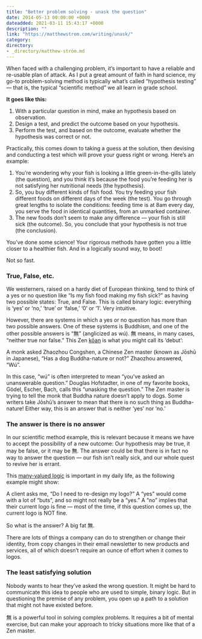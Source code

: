```yaml
---
title: "Better problem solving - unask the question"
date: 2014-05-13 00:00:00 +0000
dateadded: 2021-03-11 15:43:17 +0000
description: ""
link: "https://matthewstrom.com/writing/unask/"
category:
directory:
- _directory/matthew-ström.md
---
```

<p>When faced with a challenging problem, it’s important to have a reliable and re-usable plan of attack. As I put a great amount of faith in hard science, my go-to problem-solving method is typically what’s called “hypothesis testing” — that is, the typical “scientific method” we all learn in grade school.</p>
<p><strong>It goes like this:</strong></p>
<ol>
<li>With a particular question in mind, make an hypothesis based on observation.</li>
<li>Design a test, and predict the outcome based on your hypothesis.</li>
<li>Perform the test, and based on the outcome, evaluate whether the hypothesis was correct or not.</li>
</ol>
<p>Practically, this comes down to taking a guess at the solution, then devising and conducting a test which will prove your guess right or wrong. Here’s an example:</p>
<ol>
<li>You’re wondering why your fish is looking a little green-in-the-gills lately (the question), and you think it’s because the food you’re feeding her is not satisfying her nutritional needs (the hypothesis).</li>
<li>So, you buy different kinds of fish food. You try feeding your fish different foods on different days of the week (the test). You go through great lengths to isolate the conditions: feeding time is at 8am every day, you serve the food in identical quantities, from an unmarked container.</li>
<li>The new foods don’t seem to make any difference — your fish is still sick (the outcome). So, you conclude that your hypothesis is not true (the conclusion).</li>
</ol>
<p>You’ve done some science! Your rigorous methods have gotten you a little closer to a healthier fish. And in a logically sound way, to boot!</p>
<p>Not so fast.</p>
<h3 id="true%2C-false%2C-etc.">True, False, etc.</h3>
<p>We westerners, raised on a hardy diet of European thinking, tend to think of a yes or no question like “Is my fish food making my fish sick?” as having two possible states: True, and False. This is called binary logic: everything is ‘yes’ or ‘no,’ ‘true’ or ‘false,’ ‘0’ or ‘1’. Very intuitive.</p>
<p>However, there are systems in which a yes or no question has more than two possible answers. One of these systems is Buddhism, and one of the other possible answers is “無” (anglicized as wú). 無 means, in many cases, “neither true nor false.” This Zen <a href="http://en.wikipedia.org/wiki/K%C5%8Dan" target="_blank" rel="noopener">kōan</a> is what you might call its ‘debut’:</p>
<p>A monk asked Zhaozhou Congshen, a Chinese Zen master (known as Jōshū in Japanese), “Has a dog Buddha-nature or not?” Zhaozhou answered, “Wú”.</p>
<p>In this case, “wú” is often interpreted to mean “you’ve asked an unanswerable question.”
Douglas Hofstadter, in one of my favorite books, Gödel, Escher, Bach, calls this “unasking the question.” The Zen master is trying to tell the monk that Buddha nature doesn’t apply to dogs. Some writers take Jōshū’s answer to mean that there is no such thing as Buddha-nature! Either way, this is an answer that is neither ‘yes’ nor ‘no.’</p>
<h3 id="the-answer-is-there-is-no-answer">The answer is there is no answer</h3>
<p>In our scientific method example, this is relevant because it means we have to accept the possibility of a new outcome: Our hypothesis may be true, it may be false, or it may be 無. The answer could be that there is in fact no way to answer the question — our fish isn’t really sick, and our whole quest to revive her is errant.</p>
<p>This <a href="http://en.wikipedia.org/wiki/Many-valued_logic" target="_blank" rel="noopener">many-valued logic</a> is important in my daily life, as the following example might show:</p>
<p>A client asks me, “Do I need to re-design my logo?” A “yes” would come with a lot of “buts”, and so might not really be a “yes.” A “no” implies that their current logo is fine — most of the time, if this question comes up, the current logo is NOT fine.</p>
<p>So what is the answer? A big fat 無.</p>
<p>There are lots of things a company can do to strengthen or change their identity, from copy changes in their email newsletter to new products and services, all of which doesn’t require an ounce of effort when it comes to logos.</p>
<h3 id="the-least-satisfying-solution">The least satisfying solution</h3>
<p>Nobody wants to hear they’ve asked the wrong question. It might be hard to communicate this idea to people who are used to simple, binary logic. But in questioning the premise of any problem, you open up a path to a solution that might not have existed before.</p>
<p>無 is a powerful tool in solving complex problems. It requires a bit of mental exercise, but can make your approach to tricky situations more like that of a Zen master.</p>
